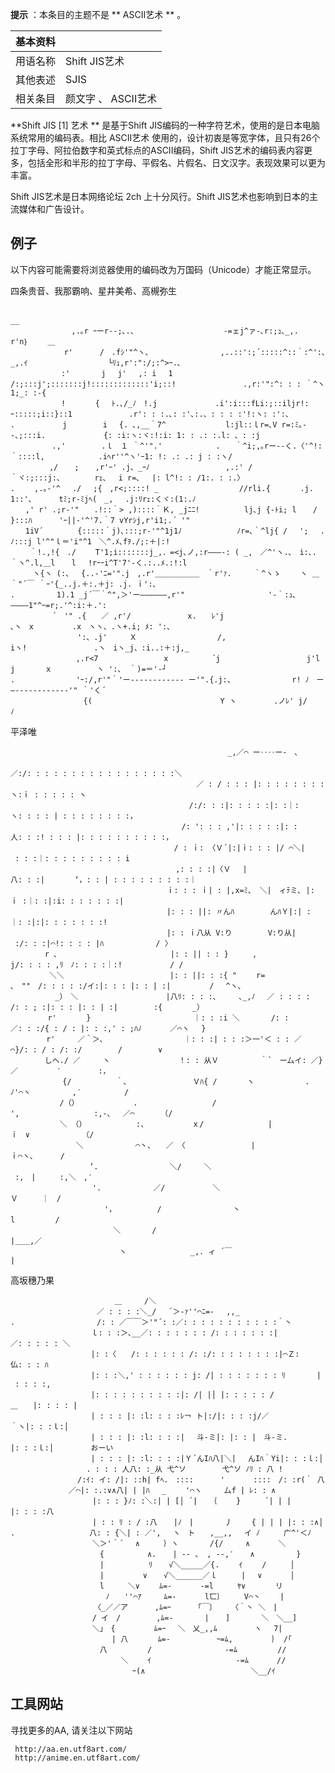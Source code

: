 **提示** ：本条目的主题不是 ** ASCII艺术  ** 。

|  **基本资料**  ||
|---|---|
|用语名称  |  Shift JIS艺术   |
|其他表述  |  SJIS   |
|相关条目  |  颜文字  、  ASCII艺术   |
  
**Shift JIS [1]  艺术 ** 是基于Shift JIS编码的一种字符艺术，使用的是日本电脑系统常用的编码表。相比  ASCII艺术
使用的，设计初衷是等宽字体，且只有26个拉丁字母、阿拉伯数字和英式标点的ASCII编码，Shift
JIS艺术的编码表内容更多，包括全形和半形的拉丁字母、平假名、片假名、日文汉字。表现效果可以更为丰富。

Shift JIS艺术是日本网络论坛  2ch  上十分风行。Shift JIS艺术也影响到日本的主流媒体和广告设计。

##  例子

以下内容可能需要将浏览器使用的编码改为万国码（Unicode）才能正常显示。

四条贵音、我那霸响、星井美希、高槻弥生

    
    
    　　　　　　　　　　　　　　　　　　　　　　　　　　　　　　　　　　　　　　　　　　　　　　 　　__
    　　　　　　 　 ,.｡r ｰーr‐-;､.、　 　 　 　 　　　　　 -=ェj^ァ-､r:;ｭ､_,.　　　　　　　　　 　r'n｝　 　＿
    　　　　　 　 r'　　　 /　.fｼ'"^ヽ、　 　 　 　 　 　 ,..::':;´:::::^::｀:^':､_,.ｲ　　　　　　 　 　 　└ﾘｭ,r':":/;:^>ｰ.､
    　　　 　 　 :'　 　 　j　 j'　 ,: i　 1　　　　　 　　 /:;:::j';:::::::j!:::::::::::::'i;::!　　　　　　　　　.,r:'":^: : : ｀^ヽ1;_: :‐{
    　　 　　 　 !　　　　{　 ﾄ.､/_ﾉ　!.j　　　　 　 　 .i':i:::fLi:;::iljr!:ｰ:::::;i::}::1　　　　　　　 .r': : :.､: :'､:.、: : : :'!:ヽ: :':、
    .　 　 　 　 j　 　 　 i　 {. ､,__｀7^　　　　　　　　l:jl::ｌr=､V r=:ﾐ｡--､;:::i. 　　 　　　 　{: :i:ヽ:ヾ:!:i: 1: : .: :.l: 、: :j
    　　　　　 .,' 　 　 　.ｌ　１ ｀^'".'　　　　 　 　.　　｀^i;,｡rー‐-く.〈'^!:｀::::l,　　　　　 　 .iﾍr''^ヽ'ｰ1: !: .: .: j : :ヽ/
    　　 　 　,/ 　 ; 　 ,r'ｰ' .j、_ｰﾉ　　　　　　　　 　 ,.:' /　　　　　 ｀ヾ:;:::j:､　　　　 rｪ､　 i r=､　 |: l^!: : /1:. : :.〉
    .　　 ,.｡‐'^　 ./ 　;{　,r<;::::! _　　　 　 　　　　　 //rli.{　　　　.j.　　 1::'､　　　 tﾐ;r-ﾐjﾍ(　_,　 .j:ﾘrｪ:くヾ:(1:.ﾉ
    　　,' r' .;r‐'"　　.!::｀> ,)::::｀Ｋ, _jﾆﾆ!　　　　　　lj､j {-ﾄi; l 　 / 　 　 }:::ﾊ 　　　'ｰ||‐'^'7.｀7 vYrｼj,r'i1;.´ '"
    　　1iV´　　　　 {:::::｀j)､:::;r-'"^1j1ﾉ　 　 　　 　 ﾉr=､｀^lj{ / 　';　 .ﾉ:::j l'^"ｌ＝'i"^1　＼^.ﾒ､fｦ./;:＋|:!
    　　 ｀!.,!{　./　　 T'1;i:::::::j_,．=<j､ノ,:r―――‐: ( _,　／^'ヽ.､　i:､. ｀ヽ^.l,＿l 　 l　 !rｰｰi^T'7'‐く.:..ﾒ.:!:l
    　　　ヽ{ヽ (:、　 {..-'ﾆ='".j　,.r'＿＿＿＿＿＿　｀r'ｧ.　　　｀^ヽゝ　　 ヽ ＿｀"´￣ ｀ｰ'{_..j.＋:.＋j: .j. ｉ':､
    .　　　　　 1).1 _j´￣｀^",＞'ー――――――,r'"　　　　　　　　 　　 '-｀:ｭ､ ――――1"^ｰ=r;.'^:i:＋.':
    　　　　　 ´　'" .{　　／ ,r'/　　　　　　　 x.　　ﾚ'j　　　　　　　　　 　 　､ヽ　x　　 　 　.x　ヽヽ、.ヽ+.i; ﾒ: ':、
    　　　　　　　　　':、.j'　　　Ｘ　　　　　 　 　 　　/, 　　　　　　　　　　　　iヽ!　 　 　　 　 　 .ヽ　iヽ_j、:i..:＋:j,_
    　　 　 　 　　　,.r<7　　　 　 　　 　x　 　　 　 ´j　　　　　　　　　　　 j'l j　　　　ｘ　　　　　　ヽ ':、 ｀)=＝'-┘
    .　　　　　　 　 'ｰ:/,r'"｀'ー------------ ー'".{.j:、　　　　　　 　 r! ﾉ　ー―-----------‐'" ｀'く´
    　　　　 　 　　 　{(　　　　 　 　 　　 　 　 　　 　Y ヽ　　　　　.ノﾚ' j/　　　　　　　　　　　　　 　 　 ﾉ
    

平泽唯

    
    
    　　　　　　　　　　　　　　　　　　　　　　　　　　　 　 _,／⌒ ー‥‥ー-　､
    　　　　　　　　　　　　　　　　　　　　　　　　　 　 ／:/: : : : : : : : : : : : : : : : :＼
    　　　　　　　　　　　　　　　　　　　　　　　　　／ : / : : : |: : : : : : : : ヽ:ｉ : : : : : ヽ
    　　　　　　　　　　　　　　　　　　　　　　　　/:/: : :|: : : : :|: :｜: ヽ: : : : | : : : : : : : :，
    　　　　　　　　　　　　　　　　　　　　　　　/: ': : : ,'|: : : : :|: :人: : :! : : : |: : : : : : : : : :，
    　　　　　　　　　　　　　　　　　　　　　　/ : ｉ: 〈Ｖ´|:|ｉ: : : |/ ⌒＼| : : :｜: : : : : : : : : i
    　　　　　　　　　　　　 　 　 　 　 　 　 ,: : : :|〈Ｖ　 |八: : :|　　　　‘，: : | : : : : : : : : :｜
    　　　　　　　　　　　　　　　　　　　　　ｉ: : : ｉ| : |,x=ﾐ、 ＼|　ィﾃミ､ |:ｉ :｜: :|:i: : : : : : :|
    　　　　　　　　　　　　　　　　　　　　　|: : : ||: 〃んﾊ　 　 　 んﾊＹ|:| :｜: :|:|: : : : : : :!
    　　　　　　　　　　　　　　　　　　　　　|: : ｉ八从 V:り　 　 　 V:り从| :/: : :|⌒!: : : : |ﾊ　　　　　　　/ 〉
    　　　　 r ､　　　　　　　　　　　　　 　 |: : || : : }　 　 ,　　 　 　 　 j/: : : : ,ﾘ　ﾉ: : : :｜:!　 　 　 　 / /
    　　　 　 ＼＼　　　　 　 　 　 　 　 　 |: : ||: : :{ "　　 r= ､　""　/: : : : :/イ:|: : : |: : | :|　　　 　 /　 ^ヽ、
    　　　　　　_）　＼　　　　　　　　 　 　 |八ﾘ: : : :､　　　､_,ﾉ　 ／ : : : : /: : ; :|: : : |: : | :|　 　 　 :{　　　　_）
    　　　　　r'　　　　}　　 　 　 　 　 　 　 　 ｜: : :i ＼　　 　 /: :／: : :/{ : / : |: : :,' : ;ﾊﾉ 　 　 ／⌒ヽ　 }
    　 　 　 r'　　　／＾＞､　　　　　　　 　 　 ｜: : :| : : :＞一'＜ : : ／⌒}/: : / : /: :/　 　 　 /　 　 　 ∨
    　　　　 しヘ./ ／　　　ヽ　　　　　　　 　 ！: : 从Ｖ　　　　　 ｀`　ー厶イ: ／}／　　　 　 ′　　　　　:，
    　　　　　　　{/　　　　　　｀､　　　　　 　 　 Ｖﾊ{ /　　　　ヽ　　　 　 　 .ﾉ'⌒ヽ　　　　　 ,′　　 　 　 /
    　　　　　　 /（）　　　　 　 　 .　　　 　 　 　 　 /　　　 　 　 ',　　　　　　　　　　:,-､　 ／⌒　　　　（/
    　　　　　　 ＼ （）　　　　　 　 :、　 　 　 　 ｘ/ 　 　 　 　 　 |　 　 　 　 　 　 　 ｉ　∨ 　 　 　 　 （/
    　　　　　 　 　 ＼ 　 　 　 　 ⌒丶、　　／ 〈　　　　　 　 　 | 　 　 　 　 　 　 　 　 ｉ⌒ヽ､　　　 /
    　　 　 　 　 　 　 ‘.　 　 　 　 　 　 ＼/　　　＼　　　　　　　　　　　　　 　 　 　 :,　|　 　 :,＼　,′
    　　　　　　　　　　　'.　　　　　　　／/　 　 　 　 ＼　　　 　 　 　 　 　 　 　 　 　 Ｖ　 　 ｜　/
    　　　　 　 　 　 　 　 '，　　　　　　/　 　 　 　 　 　 丶　　　　　　　　　　　　　　　l 　 　 　 /
    　　 　 　 　 　 　 　 　 ＼　　 　 /　 　 　 　 　 　 　　　　　　　　　　　　　　　　　 |＿＿,／
    　　　　　　　　　　　　　　 ヽ　　　　　　　　 _,. ィ ´￣　　　　　　　　　　　　　　 　 |
    

高坂穗乃果

    
    
    　　　　　　　　　　　　　　＿　　　/＼
    　　　　　　　　　　　 ／ : : : :＼_/　 ´＞‐ｧ''⌒ﾆ=-　 ,,_
    .　　　　 　 　 　 　 /: : ／￣￣＞'"´: :／: : : : : : : : : : :｀丶
    　　　　　　　 　 　 ｌ: : :＞､__／: : : : : : : /: : : : : : :|／: : : : : ＼
    　　　　　　　 　 　 |: :〈　　/: : : : : : /: :/: : : : : : : :|⌒Ｚ:仏: : : ﾊ
    　　　　　　　 　 　 |: : :＼,' : : : : : : j: /| : : : : : : : ﾘ　　 　 | : : : :,
    　　　　　　　 　 　 |: : : : : : : : : :|: /| |│ |: : : : : /　＿　　|: : : : |
    　　　　　　　 　 　 | : : : |: :l: : : :ﾚ￢ ト|:/|: : : :j/／　　｀ヽ|: : :ｌ:│
    　　　　　　　 　 　 | : : : |: :l: : : :|　 斗-ミ|: |: : |　斗-ミ.　 |: : :ｌ:│　　　　　おーい
    　　　　　　　 　 　 | : : : |: :l: : : :|Ｙ´んIﾊ八|＼|　 んIﾊ｀Yi|: : :ｌ:│
    　　　　　　　　 　 . : : : 人八: :_从 弋^ソ　 　 　 弋^ソ ﾉﾘ : 八 !
    　　　　　　　　　/:ｲ: イ: /|: ::h| fﾍ.　::::　　　 ' 　 　 ::::　/: :r(｀ 八
    　　　　 　 　 ／⌒|: :.:∨∧八| | |ﾊ　 _　　 '⌒ヽ　　　厶f | ﾚ: : ∧
    　　　　 　 　 　 　 |: : : }ﾉ: :＼:| | [│ ´|　 ｛　　 }　 　 ´| | | |: : : :八
    　　　　 　 　 　 　 | : : ﾘ : / :八 　 |ﾉ　|　　 　 丿　　 { | | | |: : :∧│
    .　　　 　 　 　 　 八: : {＼| : ／',　 ヽ　ト　　,__,, 　イ ﾉ　 　 广^'＜ﾉ
    　　　　　　　　　　　＼＞'＾´　 ∧ 　　 ｝ヽ　　 　 /{/　　　∧ 　 　 ＼
    　　　　　　　　　　　　{　　 　 　 ∧. 　 | -- 、 , --,′ 　 ∧　　　　　 }
    　　　　　　　　　　　　|　　　　　　ﾘ 　 √＼_____／{.　　 ｲ　　 /　 　 │
    　　　　　　　　　　　　|　　　 　 ∨ 　 √＼______／ｌ　 　 |　 ∨ 　 　 │
    　　　　　　　　　　　　l　 　 ＼∨　　 ﾑ=- 　 　 -=l 　　 ﾔ∨　　　　リ
    　 　 　 　 　 　 　 　 ﾉ　　''⌒ｱ　　　ﾑ=- 　 　 l匸〕　 　 V⌒丶　　 |
    　　　　　　　　　 　 〈_／／ア　　　 ,ﾑ=ｰ　　　 ｢￣〕　　　〈｀丶 ＼　|
    　　　　　　　　　　　/ イ　/　 　 　 ,ﾑ=-　　 　 | 　 ]　　 　 ＼　＼__]
    　　　　　　　　　　　＼｣　{　　　 　 ﾑ=ｰ　 ＼　乂_,,ﾑ　　　　　ヽ　 7|
    　　　　 　 　 　 　 　 　| 八　　　　ﾑ=-　　　　 　 ｰ=ﾑ,　　　 　 ｝ /｢
    　　　　　　　　　　　　八 　 　 　 /　　　　　　 　 　 -=ﾑ 　 　 　 //
    　　　 　 　 　 　 　 　 　 ＼　　 ｲ　　　　　　 　 　 　 -=ﾑ 　 　 //
    　　　　　　　　　　　 　 　 　 ｰ(∧　　　　 　 　 　 　 　 　 ＼__/ｲ
    

##  工具网站

寻找更多的AA, 请关注以下网站

     http://aa.en.utf8art.com/ 
     http://anime.en.utf8art.com/ 